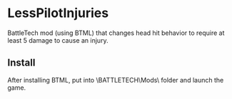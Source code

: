# LessPilotInjuries
BattleTech mod (using BTML) that changes head hit behavior to require at least 5 damage to cause an injury.

## Install
After installing BTML, put into \BATTLETECH\Mods\ folder and launch the game.
